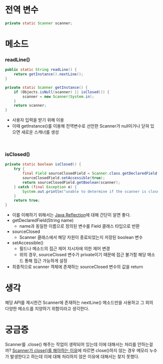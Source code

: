 # 전역 변수

```java
private static Scanner scanner;
```

# 메소드

### readLine()

```java
public static String readLine() {
	return getInstance().nextLine();
}

private static Scanner getInstance() {
	if (Objects.isNull(scanner) || isClosed()) {
		scanner = new Scanner(System.in);
	}
	return scanner;
}
```

- 사용자 입력을 받기 위해 이용
- 이때 getInstance()를 이용해 전역변수로 선언한 Scanner가 null이거나 닫혀 있으면 새로운 스캐너를 생성

<br>

### isClosed()

```java
private static boolean isClosed() {
    try {
        final Field sourceClosedField = Scanner.class.getDeclaredField("sourceClosed");
        sourceClosedField.setAccessible(true);
        return sourceClosedField.getBoolean(scanner);
    } catch (final Exception e) {
        System.out.println("unable to determine if the scanner is closed.");
    }
    return true;
}
```

- 이를 이해하기 위해서는 [Java Reflection](https://www.oracle.com/technical-resources/articles/java/javareflection.html)에 대해 간단히 알면 좋다.
- getDeclaredField(String name)  
  - name과 동일한 이름으로 정의된 변수를 Field 클래스 타입으로 반환
- sourceClosed  
  - Scanner 클래스에서 해당 자원이 종료되었는지 저장된 boolean 변수
- setAccessible()  
  - 필드나 메소드의 접근 제어 지시자에 의한 제어 변경
  - 위의 경우, sourceClosed 변수가 private이기 때문에 접근 불가함 해당 메소드 통해 접근 가능하게 설정  
- 최종적으로 scanner 객체에 존재하는 sourceClosed 변수의 값을 return


# 생각
해당 API를 제시한건 Scanner에 존재하는 nextLine() 메소드만을 사용하고 그 외의 다양한 메소드를 지양하기 위함이라고 생각한다.  

# 궁금증
Scanner를 .close() 해주는 작업이 생략되어 있는데 이에 대해서는 처리를 안하는걸까?
[Scanner가 close()를 해야하는 이유](https://stackoverflow.com/questions/24573084/why-we-should-i-close-a-java-util-scanner-variable)에 따르면 close()하지 않는 경우 메모리 누수가 발생한다고 하는데 이에 대해 처리하지 않은 이유에 대해서는 찾지 못했다.
